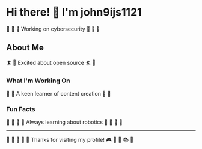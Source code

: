 # Hi there! 👋 I'm john9ijs1121

🎯 🎱 🏓 Working on cybersecurity 🎯 🎱 🏓

## About Me
🏄 🎾 Excited about open source 🏄 🎾

### What I'm Working On
🎯 🚣 A keen learner of content creation 🎯 🚣

### Fun Facts
🎱 🚵 🎵 🏸 Always learning about robotics 🎱 🚵 🎵 🏸

---
🎱 🎣 🚵 🥋 🏸 Thanks for visiting my profile! 🎮 🎣 🌈 📚 🎯
